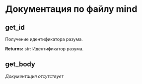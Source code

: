 # Документация по файлу mind

## get_id
Получение идентификатора разума.

**Returns:**
str: Идентификатор разума.

## get_body
*Документация отсутствует*

